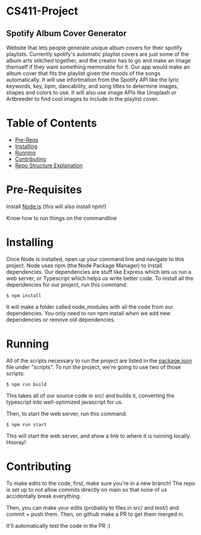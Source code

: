 # CS411-Project 

## Spotify Album Cover Generator

Website that lets people generate unique album covers for their spotify playlists. Currently spotify's automatic playlist covers are just some of the album arts stitched together, and the creator has to go and make an image themself if they want something memorable for it. Our app would make an album cover that fits the playlist given the moods of the songs automatically. It will use infortmation from the Spotify API like the lyric keywords, key, bpm, dancability, and song titles to determine images, shapes and colors to use. It will also use image APIs like Unsplash or Artbreeder to find cool images to include in the playlist cover. 

# Table of Contents

* [Pre-Reqs](#Pre-Requisites)
* [Installing](#Installing)
* [Running](#Running)
* [Contributing](#Contributing)
* [Repo Structure Explanation](#Repo-Structure-Explanation)

# Pre-Requisites

Install [Node.js](https://nodejs.org/en/download/) (this will also install npm!)

Know how to run things on the commandline 

# Installing

Once Node is installed, open up your command line and navigate to this project. Node uses npm (the Node Package Manager) to install dependencies. Our dependencies are stuff like Express which lets us run a web server, or Typescript which helps us write better code. To install all the dependencies for our project, run this command:

```console
$ npm install
```

It will make a folder called node_modules with all the code from our dependencies. You only need to run npm install when we add new dependencies or remove old dependencies.

# Running

All of the scripts necessary to run the project are listed in the [package.json](package.json) file under "scripts". To run the project, we're going to use two of those scripts:

```console
$ npm run build 
```

This takes all of our source code in src/ and builds it, converting the typescript into well-optimized javascript for us. 

Then, to start the web server, run this command:

```console
$ npm run start
```

This will start the web server, and show a link to where it is running locally. Hooray!

# Contributing

To make edits to the code, first, make sure you're in a new branch! The repo is set up to not allow commits directly on main so that none of us accidentally break everything.

Then, you can make your edits (probably to files in src/ and test/) and commit + push them. Then, on github make a PR to get them merged in. 

It'll automatically test the code in the PR :)


